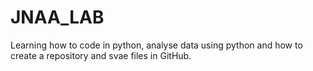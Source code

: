 # JNAA_LAB
Learning how to code in python, analyse data using python and how to create a repository and svae files in GitHub. 
